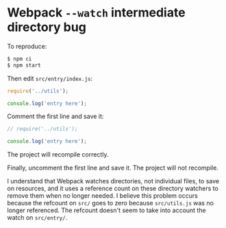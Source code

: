 # Webpack `--watch` intermediate directory bug

To reproduce:

```bash
$ npm ci
$ npm start
```

Then edit `src/entry/index.js`:

```javascript
require('../utils');

console.log('entry here');
```

Comment the first line and save it:

```javascript
// require('../utils');

console.log('entry here');
```

The project will recompile correctly.

Finally, uncomment the first line and save it. The project will not recompile.

I understand that Webpack watches directories, not individual files, to save on
resources, and it uses a reference count on these directory watchers to remove
them when no longer needed.  I believe this problem occurs because the refcount
on `src/` goes to zero because `src/utils.js` was no longer referenced. The
refcount doesn't seem to take into account the watch on `src/entry/`.
